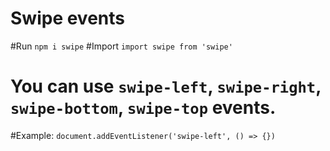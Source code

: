 # Swipe events

#Run `npm i swipe`
#Import `import swipe from 'swipe'`
# You can use `swipe-left`, `swipe-right`, `swipe-bottom`, `swipe-top` events.
#Example: `document.addEventListener('swipe-left', () => {})`
